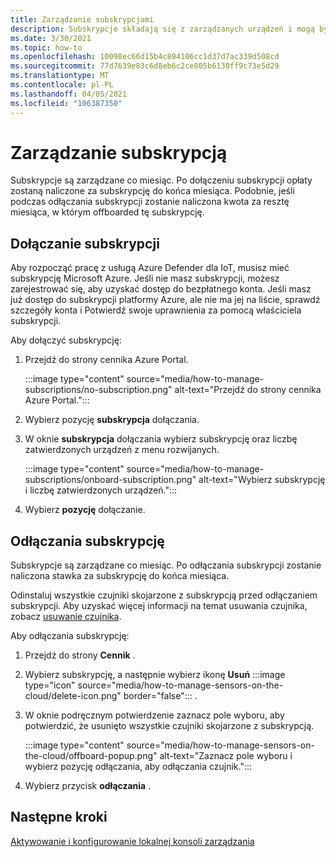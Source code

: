 ```yaml
---
title: Zarządzanie subskrypcjami
description: Subskrypcje składają się z zarządzanych urządzeń i mogą być dołączane lub offboarded w razie konieczności.
ms.date: 3/30/2021
ms.topic: how-to
ms.openlocfilehash: 10098ec66d15b4c894106cc1d37d7ac339d508cd
ms.sourcegitcommit: 77d7639e83c6d8eb6c2ce805b6130ff9c73e5d29
ms.translationtype: MT
ms.contentlocale: pl-PL
ms.lasthandoff: 04/05/2021
ms.locfileid: "106387350"
---
```

# <a name="manage-a-subscription"></a>Zarządzanie subskrypcją

Subskrypcje są zarządzane co miesiąc. Po dołączeniu subskrypcji opłaty zostaną naliczone za subskrypcję do końca miesiąca. Podobnie, jeśli podczas odłączania subskrypcji zostanie naliczona kwota za resztę miesiąca, w którym offboarded tę subskrypcję.

## <a name="onboard-a-subscription"></a>Dołączanie subskrypcji

Aby rozpocząć pracę z usługą Azure Defender dla IoT, musisz mieć subskrypcję Microsoft Azure. Jeśli nie masz subskrypcji, możesz zarejestrować się, aby uzyskać dostęp do bezpłatnego konta. Jeśli masz już dostęp do subskrypcji platformy Azure, ale nie ma jej na liście, sprawdź szczegóły konta i Potwierdź swoje uprawnienia za pomocą właściciela subskrypcji.

Aby dołączyć subskrypcję:

1. Przejdź do strony cennika Azure Portal. 

   :::image type="content" source="media/how-to-manage-subscriptions/no-subscription.png" alt-text="Przejdź do strony cennika Azure Portal.":::

1. Wybierz pozycję **subskrypcja** dołączania.

1. W oknie **subskrypcja** dołączania wybierz subskrypcję oraz liczbę zatwierdzonych urządzeń z menu rozwijanych. 

   :::image type="content" source="media/how-to-manage-subscriptions/onboard-subscription.png" alt-text="Wybierz subskrypcję i liczbę zatwierdzonych urządzeń.":::

1. Wybierz **pozycję** dołączanie.

## <a name="offboard-a-subscription"></a>Odłączania subskrypcję

Subskrypcje są zarządzane co miesiąc. Po odłączania subskrypcji zostanie naliczona stawka za subskrypcję do końca miesiąca.

Odinstaluj wszystkie czujniki skojarzone z subskrypcją przed odłączaniem subskrypcji. Aby uzyskać więcej informacji na temat usuwania czujnika, zobacz [usuwanie czujnika](how-to-manage-sensors-on-the-cloud.md#delete-a-sensor). 

Aby odłączania subskrypcję:

1. Przejdź do strony **Cennik** .
1. Wybierz subskrypcję, a następnie wybierz ikonę **Usuń** :::image type="icon" source="media/how-to-manage-sensors-on-the-cloud/delete-icon.png" border="false"::: .
1. W oknie podręcznym potwierdzenie zaznacz pole wyboru, aby potwierdzić, że usunięto wszystkie czujniki skojarzone z subskrypcją.

    :::image type="content" source="media/how-to-manage-sensors-on-the-cloud/offboard-popup.png" alt-text="Zaznacz pole wyboru i wybierz pozycję odłączania, aby odłączania czujnik.":::

1. Wybierz przycisk **odłączania** . 

## <a name="next-steps"></a>Następne kroki

[Aktywowanie i konfigurowanie lokalnej konsoli zarządzania](how-to-activate-and-set-up-your-on-premises-management-console.md)
